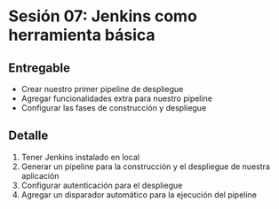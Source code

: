 # Sesión 07: Jenkins como herramienta básica

## Entregable

* Crear nuestro
primer pipeline de
despliegue
* Agregar
funcionalidades
extra para nuestro
pipeline
* Configurar las
fases de
construcción y
despliegue

## Detalle

1. Tener Jenkins instalado en local
2. Generar un pipeline para la
construcción y el despliegue de
nuestra aplicación
3. Configurar autenticación para el
despliegue
4. Agregar un disparador
automático para la ejecución del
pipeline